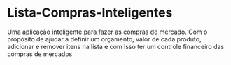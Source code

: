 # Lista-Compras-Inteligentes
Uma aplicação inteligente para fazer as compras de mercado. Com o propósito de ajudar a definir um orçamento, valor de cada produto, adicionar e remover itens na lista e com isso ter um controle financeiro das compras de mercados
